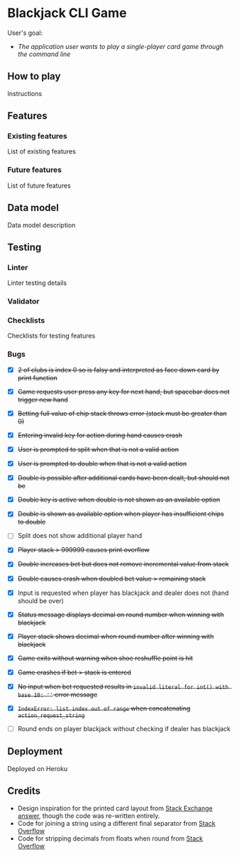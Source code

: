 # Blackjack CLI Game

User's goal:
  - _The application user wants to play a single-player card game through the command line_

## How to play

Instructions

## Features

### Existing features

List of existing features

### Future features

List of future features

## Data model

Data model description

## Testing

### Linter

Linter testing details

### Validator

### Checklists

Checklists for testing features

### Bugs

  - [x] ~~2 of clubs is index 0 so is falsy and interpreted as face down card by print function~~
  - [x] ~~Game requests user press any key for next hand, but spacebar does not trigger new hand~~
  - [x] ~~Betting full value of chip stack throws error (stack must be greater than 0)~~
  - [x] ~~Entering invalid key for action during hand causes crash~~
  - [x] ~~User is prompted to split when that is not a valid action~~
  - [x] ~~User is prompted to double when that is not a valid action~~
  - [x] ~~Double is possible after additional cards have been dealt, but should not be~~
  - [x] ~~Double key is active when double is not shown as an available option~~
  - [x] ~~Double is shown as available option when player has insufficient chips to double~~
  - [ ] Split does not show additional player hand
  - [x] ~~Player stack > 999999 causes print overflow~~
  - [x] ~~Double increases bet but does not remove incremental value from stack~~
  - [x] ~~Double causes crash when doubled bet value > remaining stack~~
  - [x] Input is requested when player has blackjack and dealer does not (hand should be over)
  - [x] ~~Status message displays decimal on round number when winning with blackjack~~
  - [x] ~~Player stack shows decimal when round number after winning with blackjack~~
  - [x] ~~Game exits without warning when shoe reshuffle point is hit~~
  - [x] ~~Game crashes if bet > stack is entered~~
  - [x] ~~No input when bet requested results in `invalid literal for int() with base 10: ''` error message~~
  - [x] ~~`IndexError: list index out of range` when concatenating `action_request_string`~~
  - [ ] Round ends on player blackjack without checking if dealer has blackjack


## Deployment

Deployed on Heroku

## Credits

  - Design inspiration for the printed card layout from [Stack Exchange answer](https://codereview.stackexchange.com/a/82109), though the code was re-written entirely.
  - Code for joining a string using a different final separator from [Stack Overflow](https://stackoverflow.com/a/30084022/726221)
  - Code for stripping decimals from floats when round from [Stack Overflow](https://stackoverflow.com/questions/2440692/formatting-floats-without-trailing-zeros)